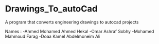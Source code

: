 # Drawings_To_autoCad
A program that converts engineering drawings to autocad projects

Names :
-Ahmed Mohamed Ahmed Hekal
-Omar Ashraf Sobhy
-Mohamed Mahmoud Farag
-Doaa Kamel Abdelmoneim Ali 

